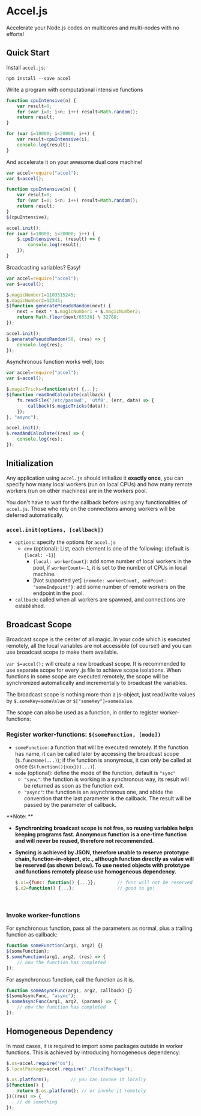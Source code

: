 # Accel.js
Accelerate your Node.js codes on multicores and multi-nodes with no efforts!

## Quick Start

Install `accel.js`:

```shell
npm install --save accel
```

Write a program with computational intensive functions

```javascript
function cpuIntensive(n) {
    var result=0;
    for (var i=0; i<n; i++) result=Math.random();
    return result;
}

for (var i=10000; i<20000; i++) {
    var result=cpuIntensive(i);
    console.log(result);
}
```

And accelerate it on your awesome dual core machine!

```javascript
var accel=require("accel");
var $=accel();

function cpuIntensive(n) {
    var result=0;
    for (var i=0; i<n; i++) result=Math.random();
    return result;
}
$(cpuIntensive);

accel.init();
for (var i=10000; i<20000; i++) {
    $.cpuIntensive(i, (result) => {
        console.log(result);
    });
}
```

Broadcasting variables? Easy!

```javascript
var accel=require("accel");
var $=accel();

$.magicNumber1=1103515245;
$.magicNumber2=12345;
$(function generatePseudoRandom(next) {
    next = next * $.magicNumber1 + $.magicNumber2;
    return Math.floor(next/65536) % 32768;
});

accel.init();
$.generatePseudoRandom(50, (res) => {
    console.log(res);
});
```

Asynchronous function works well, too:

```javascript
var accel=require("accel");
var $=accel();

$.magicTricks=function(str) {...};
$(function readAndCalculate(callback) {
    fs.readFile('/etc/passwd', 'utf8', (err, data) => {
        callback($.magicTricks(data));
    });
}, "async");

accel.init();
$.readAndCalculate((res) => {
    console.log(res);
});
```

## Initialization

Any application using `accel.js` should initialize it **exactly once**, you can specify how many local workers (run on local CPUs) and how many remote workers (run on other machines) are in the workers pool.

You don't have to wait for the callback before using any functionalities of `accel.js`. Those who rely on the connections among workers will be deferred automatically.

### `accel.init(options, [callback])`

- `options`: specify the options for `accel.js`
  - `env` (optional): List, each element is one of the following: (default is `{local: -1}`)
    - `{local: workerCount}`: add some number of local workers in the pool, if `workerCount=-1`, it is set to the number of CPUs in local machine.
    - [Not supported yet] `{remote: workerCount, endPoint: "someEndpoint"}`: add some number of remote workers on the endpoint in the pool.
- `callback`: called when all workers are spawned, and connections are established.

##  Broadcast Scope

Broadcast scope is the center of all magic. In your code which is executed remotely, all the local variables are not accessible (of course!) and you can use broadcast scope to make them available.

`var $=accel();` will create a new broadcast scope. It is recommended to use separate scope for every .js file to achieve scope isolations. When functions in some scope are executed remotely, the scope will be synchronized automatically and incrementally to broadcast the variables.

The broadcast scope is nothing more than a js-object, just read/write values by `$.someKey=someValue` or `$["someKey"]=someValue`.

The scope can also be used as a function, in order to register worker-functions:

### Register worker-functions: `$(someFunction, [mode])`

- `someFunction`: a function that will be executed remotely. If the function has name, it can be called later by accessing the broadcast scope (`$.funcName(...)`); if the function is anonymous, it can only be called at once (`$(function(){xxx})(...)`).
- `mode` (optional): define the mode of the function, default is `"sync"`
  - `"sync"`: the function is working in a synchronous way, its result will be returned as soon as the function exit.
  - `"async"`: the function is an asynchronous one, and abide the convention that the last parameter is the callback. The result will be passed by the parameter of callback.

**Note: **

- **Synchronizing broadcast scope is not free, so reusing variables helps keeping programs fast. Anonymous function is a one-time function and will never be reused, therefore not recommended.**

- **Syncing is achieved by JSON, therefore unable to reserve prototype chain, function-in-object, etc., although function directly as value will be reserved (as shown below). To use nested objects with prototype and functions remotely please use homogeneous dependency.**

  ```javascript
  $.x1={func: function() {...}};		// func will not be reserved
  $.x2=function() {...};			  	// good to go!
  ```

  ​

### Invoke worker-functions

For synchronous function, pass all the parameters as normal, plus a trailing function as callback:

```javascript
function someFunction(arg1, arg2) {}
$(someFunction);
$.someFunction(arg1, arg2, (res) => {
    // now the function has completed
});
```

For asynchronous function, call the function as it is.

```javascript
function someAsyncFunc(arg1, arg2, callback) {}
$(someAsyncFunc, "async");
$.someAsyncFunc(arg1, arg2, (params) => {
	// now the function has completed
});
```

## Homogeneous Dependency

In most cases, it is required to import some packages outside in worker functions. This is achieved by introducing homogeneous dependency:

```javascript
$.os=accel.require("os");
$.localPackage=accel.require("./localPackage");

$.os.platform();		// you can invoke it locally
$(function() {
    return $.os.platform();	// or invoke it remotely
})((res) => {
    // do something
});
```


